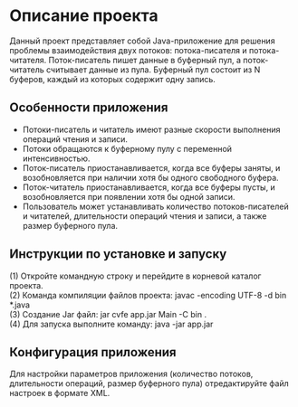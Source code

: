 # Описание проекта

Данный проект представляет собой Java-приложение для решения проблемы взаимодействия двух потоков: потока-писателя и потока-читателя. Поток-писатель пишет данные в буферный пул, а поток-читатель считывает данные из пула. Буферный пул состоит из N буферов, каждый из которых содержит одну запись.

## Особенности приложения

- Потоки-писатель и читатель имеют разные скорости выполнения операций чтения и записи.
- Потоки обращаются к буферному пулу с переменной интенсивностью.
- Поток-писатель приостанавливается, когда все буферы заняты, и возобновляется при наличии хотя бы одного свободного буфера.
- Поток-читатель приостанавливается, когда все буферы пусты, и возобновляется при появлении хотя бы одной записи.
- Пользователь может устанавливать количество потоков-писателей и читателей, длительности операций чтения и записи, а также размер буферного пула.

## Инструкции по установке и запуску
 (1) Откройте командную строку и перейдите в корневой каталог проекта.        
 (2) Команда компиляции файлов проекта: javac -encoding UTF-8 -d bin *.java   
 (3) Создание Jar файл: jar cvfe app.jar Main -C bin .                        
 (4) Для запуска выполните команду: java -jar app.jar                         

## Конфигурация приложения

Для настройки параметров приложения (количество потоков, длительности операций, размер буферного пула) отредактируйте файл настроек в формате XML.


